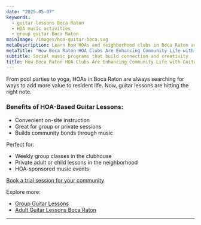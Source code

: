 ```yaml
---
date: "2025-05-07"
keywords:
  - guitar lessons Boca Raton
  - HOA music activities
  - group guitar Boca Raton
mainImage: /images/hoa-guitar-boca.svg
metaDescription: Learn how HOAs and neighborhood clubs in Boca Raton are boosting resident engagement with on-site guitar lessons.
metaTitle: "How Boca Raton HOA Clubs Are Enhancing Community Life with Guitar Lessons"
subtitle: Social music programs that build connection and creativity
title: How Boca Raton HOA Clubs Are Enhancing Community Life with Guitar Lessons
---
```


From pool parties to yoga, HOAs in Boca Raton are always searching for ways to add more value to resident life. Now, guitar lessons are hitting the right note.

### Benefits of HOA-Based Guitar Lessons:

- Convenient on-site instruction
- Great for group or private sessions
- Builds community bonds through music

Perfect for:

- Weekly group classes in the clubhouse
- Private adult or child lessons in the neighborhood
- HOA-sponsored music events

[Book a trial session for your community](https://www.parklandguitarlessons.com/contact)

Explore more:

- [Group Guitar Lessons](https://www.parklandguitarlessons.com/guitar-chalk/group-guitar-lessons-for-adults-in-parkland)
- [Adult Guitar Lessons Boca Raton](https://www.parklandguitarlessons.com/guitar-chalk/adult-guitar-lessons-boca-raton)

---
